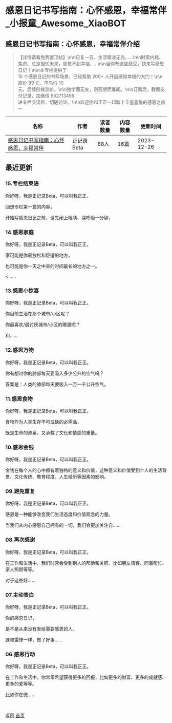 # 感恩日记书写指南：心怀感恩，幸福常伴_小报童_Awesome_XiaoBOT

## 感恩日记书写指南：心怀感恩，幸福常伴介绍
> 【详情请看免费置顶帖】\n\n日复一日，生活暗淡无光……\n\n时常内耗、焦虑、总是担忧未来，感觉不到幸福……\n\n当你有这些感受，快来写感恩日记！\n\n本专栏提供了  
15 个感恩日记的书写场景，已经帮助 200+ 人开启感知幸福的大门！\n\n原价 99 元，早鸟价 10  
元，后续阶梯涨价。\n\n独学而无友，则孤陋而寡闻。\n\n订阅后，截图支付记录，加微信 562713456  
进专栏交流群，切磋讨论。\n\n欢迎你和正正一起踏上丰盛喜悦的感恩之旅～  
  


|名称|作者|读者数量|内容数量|更新时间|
|---|---|---|---|---|
|[感恩日记书写指南：心怀感恩，幸福常伴](https://xiaobot.net/p/gratitude?refer=9c3f1c95-a052-465a-9902-f6d75080262a)|正记录Beta|88人|16篇|2023-12-26|

## 最近更新
### 15.专栏结束语

你好呀，我是正记录Beta，可以叫我正正。

回想专栏第一篇的内容，

开始写感恩日记之前，请先闭上眼睛、深呼吸一分钟，

### 14.感恩家庭

你好呀，我是正记录Beta，可以叫我正正。

家可能是你最放松和舒适的地方，

也可能是你一天之中呆的时间最长的地方之一。

<......

### 13.感恩小惊喜

你好呀，我是正记录Beta，可以叫我正正。

你目前生活在那个城市/小区呢？

你最喜欢/最讨厌城市/小区的哪里呢？

和......

### 12.感恩万物

你好呀，我是正记录Beta，可以叫我正正。

你有想过你的肺部每天要吸入多少公升的空气吗？

答案是：人类的肺部每天要吸入一万一千公升空气。

### 11.感恩食物

你好呀，我是正记录Beta，可以叫我正正。

食物作为人类生存不可或缺的必需品，

既是生命的源泉，又承载了文化和情感的重量。

### 10.感恩金钱

你好呀，我是正记录Beta，可以叫我正正。

金钱在每个人的心中都有着独特的意义和价值，这种意义和价值受到个人的生活背景、文化传统、教育程度、人生经历等因素的影响。

### 09.避免重复

你好呀，我是正记录Beta，可以叫我正正。

感恩是一种能够改变我们生活态度和价值观念的力量。

当我们从内心感恩自己拥有的一切，我们会更加关注自......

### 08.再次感谢

你好呀，我是正记录Beta，可以叫我正正。

在工作和生活中，我们时常会受到别人的帮助和关照，比如朋友请客、同事帮忙、家人照顾等等。

对于这些好......

### 07.主动表白

你好呀，我是正记录Beta，可以叫我正正。

你的感恩日记，

是不是从来没有发给需要感恩的人。

就和雷锋一样，做了好事......

### 06.感恩行动

你好呀，我是正记录Beta，可以叫我正正。

在工作和生活中，你常常希望获得更多的回报，比如更多的财富、更多的成就感、更多的爱等等。

比如你在微......


<a href="https://github.com/Reno9527/awesome-xiaobot" style="color: white; text-decoration: none;">awesome-xiaobot</a>

返回 [首页](../README.md)
